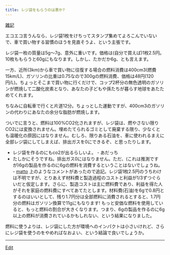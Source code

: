```yaml
---
title: レジ袋をもらうのは悪か?
---
```

[雑記](/雑記)

エコエコ言うんなら、レジ袋1枚をけちってスタンプ集めてよろこんでいないで、車で買い物する習慣のほうを見直そうよ、という主張です。



レジ袋一枚の質量は5g〜7g、意外に重いです。価格は(自分で買えば)1枚2.5円。10枚ももらうと60gにもなります。しかし、たかだか6g、とも言えます。



一方、近所(3km)から車で買い物に往復する場合の燃料消費は400cm3(燃費15km/L)、ガソリンの比重は0.75なので300gの燃料消費、価格は48円(120円/L)。ちょっとそこまで買い物に行くだけで、コップ2杯分の無色透明のガソリンが燃焼して二酸化炭素となり、あなたの子どもや孫たちが暮らす地球をあたためてくれます。



ちなみに自転車で行くと片道12分。ちょっとした運動ですが、400cm3のガソリンの代わりにあなたの余分な脂肪が燃焼します。



ついでに言うと、燃料は100%CO2化されますが、レジ袋は、燃やさない限りCO2には変換されません。埋めたてられるゴミとして廃棄する限り、少なくとも温暖化の原因にはなりません。むしろ、限りある石油を、車に使われるまえに全部レジ袋にしてしまえば、排出ガスを0にできるぞ、と思ったりします。

* レジ袋を作るのにもco2が出るらしいよ。 - あだっち 
* たしかにそうですね。排出ガス0にはなりません。ただ、(これは推測ですが)6gの製品を作るのに6gの燃料を消費するということはないでしょうね。 - [matto](/matto) 
上のようなコメントがあったので追記。レジ袋1枚2.5円のうちわけは不明ですが、とりあえず材料費と製造過程のコストと利益が1/3ずつぐらいだと仮定します。さらに、製造コストは主に燃料費であり、利益を得た人がそれを家庭の燃料費にすべてあてたとします。材料費(石油)を6gで0.8円とするのはいいとして、残り1.7円分は全部燃料に消費されるとすると、1.7円分の燃料はガソリン換算で11gにもなります! もっと安価な燃料を使用していると、もっと燃料の割合が大きくなります。つまり、6gの製品を作るのに6g以上の燃料が消費されているかもしれない、という結果になりました。

燃料に使うよりは、レジ袋にした方が環境へのインパクトは小さいけれど、さらにレジ袋を使うのをやめればなおよい、という結論で良いでしょうか。

<!--  -->




----
[Edit](https://github.com/vitroid/vitroid.github.io/edit/master/MD/レジ袋をもらうのは悪か?.md)
